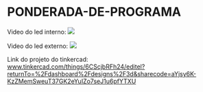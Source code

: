# PONDERADA-DE-PROGRAMA

Video do led interno: <img src = "files/LED_BUILTIN.gif">

Video do led externo: <img src = "files/LED_BLINK.gif">

Link do projeto do tinkercad: www.tinkercad.com/things/6CScjbRFh24/editel?returnTo=%2Fdashboard%2Fdesigns%2F3d&sharecode=aYjsy6K-KzZMemSweuT37GK2eYuIZo7seJ1u6pfYTXU
